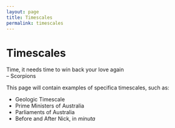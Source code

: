 ```yaml
---
layout: page
title: Timescales
permalink: timescales
---
```

# Timescales
<p class="quote">
    Time, it needs time to win back your love again <br />
    <span style="font-style:normal;">&ndash; Scorpions</span>
</p>
This page will contain examples of specifica timescales, such as:

* Geologic Timescale
* Prime Ministers of Australia
* Parliaments of Australia
* Before and After Nick, in *minuta*
